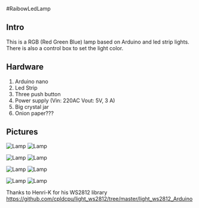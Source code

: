 #RaibowLedLamp

## Intro

This is a RGB (Red Green Blue) lamp based on Arduino and led strip lights. There is also a control box to set the light color.

## Hardware

1. Arduino nano
2. Led Strip
3. Three push button
4. Power supply (Vin: 220AC Vout: 5V, 3 A)
5. Big crystal jar
6. Onion paper???

## Pictures

![Lamp](img/1.jpg)
![Lamp](img/2.jpg)


![Lamp](img/3.jpg)
![Lamp](img/4.jpg)

![Lamp](img/5.jpg)
![Lamp](img/6.jpg)


![Lamp](img/7.jpg)
![Lamp](img/8.jpg)


Thanks to Henri-K for his WS2812 library
https://github.com/cpldcpu/light_ws2812/tree/master/light_ws2812_Arduino

